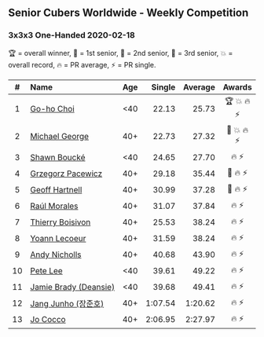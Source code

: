 ## Senior Cubers Worldwide - Weekly Competition
### 3x3x3 One-Handed 2020-02-18

🏆 = overall winner, 🥇 = 1st senior, 🥈 = 2nd senior, 🥉 = 3rd senior, 💥 = overall record, 🔥 = PR average, ⚡ = PR single.

| # | Name | Age | Single | Average | Awards | Solve 1 | Solve 2 | Solve 3 | Solve 4 | Solve 5 | Video |
| :--: | :-- | :--: | --: | --: | :--: | --: | --: | --: | --: | --: | :-- |
| 1 | [<span style="white-space: nowrap">Go-ho Choi</span>](../../persons/go_ho_choi/333oh.md) | <40 | 22.13 | 25.73 | 🏆 💥 🔥 ⚡ | 22.13 | 22.77 | 35.44 | 24.99 | 29.43 | [Link](https://www.facebook.com/events/1618332754973681/permalink/1618631721610451/) |
| 2 | [<span style="white-space: nowrap">Michael George</span>](../../persons/michael_george/333oh.md) | 40+ | 22.73 | 27.32 | 🥇 💥 🔥 ⚡ | 23.86 | 22.73 | 32.86 | DNF | 25.24 | [Link](https://www.facebook.com/events/1618332754973681/permalink/1619575454849411/) |
| 3 | [<span style="white-space: nowrap">Shawn Boucké</span>](../../persons/shawn_boucke/333oh.md) | <40 | 24.65 | 27.70 | 🔥 ⚡ | 25.42 | 24.65 | 51.36 | 29.41 | 28.28 | [Link](https://www.facebook.com/events/1618332754973681/permalink/1621909717949318/) |
| 4 | [<span style="white-space: nowrap">Grzegorz Pacewicz</span>](../../persons/grzegorz_pacewicz/333oh.md) | 40+ | 29.18 | 35.44 | 🥈 🔥 ⚡ | 46.11 | 37.66 | 35.34 | 29.18 | 33.32 | |
| 5 | [<span style="white-space: nowrap">Geoff Hartnell</span>](../../persons/geoff_hartnell/333oh.md) | 40+ | 30.99 | 37.28 | 🥉 🔥 ⚡ | 37.57 | 41.41 | 30.99 | 38.21 | 36.06 | [Link](https://www.facebook.com/events/1618332754973681/permalink/1623480064458950/) |
| 6 | [<span style="white-space: nowrap">Raúl Morales</span>](../../persons/raul_morales/333oh.md) | 40+ | 31.07 | 37.84 | 🔥 ⚡ | 38.76 | 40.25 | 34.51 | DNF | 31.07 | |
| 7 | [<span style="white-space: nowrap">Thierry Boisivon</span>](../../persons/thierry_boisivon/333oh.md) | 40+ | 25.53 | 38.24 | 🔥 ⚡ | 43.55 | 36.61 | 34.56 | 25.53 | 53.96 | [Link](https://www.facebook.com/events/1618332754973681/permalink/1621555787984711/) |
| 8 | [<span style="white-space: nowrap">Yoann Lecoeur</span>](../../persons/yoann_lecoeur/333oh.md) | 40+ | 31.59 | 38.24 | 🔥 ⚡ | 38.49 | 36.34 | 31.59 | 54.73 | 39.89 | [Link](https://www.facebook.com/events/1618332754973681/permalink/1622459904560966/) |
| 9 | [<span style="white-space: nowrap">Andy Nicholls</span>](../../persons/andy_nicholls/333oh.md) | 40+ | 40.68 | 43.90 | 🔥 ⚡ | 41.62 | 40.68 | 45.75 | 1:25.06 | 44.33 | [Link](https://www.facebook.com/events/1618332754973681/permalink/1618697511603872/) |
| 10 | [<span style="white-space: nowrap">Pete Lee</span>](../../persons/pete_lee/333oh.md) | <40 | 39.61 | 49.22 | 🔥 ⚡ | 39.61 | 49.21 | 1:19.88 | 47.50 | 50.96 | [Link](https://www.facebook.com/events/1618332754973681/permalink/1622571537883136/) |
| 11 | [<span style="white-space: nowrap">Jamie Brady (Deansie)</span>](../../persons/jamie_brady/333oh.md) | <40 | 39.68 | 49.41 | 🔥 ⚡ | 39.83 | 39.68 | 1:02.85 | 56.49 | 51.90 | [Link](https://www.facebook.com/events/1618332754973681/permalink/1618918598248430/) |
| 12 | [<span style="white-space: nowrap">Jang Junho (장준호)</span>](../../persons/jang_junho/333oh.md) | 40+ | 1:07.54 | 1:20.62 | 🔥 ⚡ | 1:24.98 | 1:38.03 | 1:22.12 | 1:14.76 | 1:07.54 | [Link](https://www.facebook.com/events/1618332754973681/permalink/1623943337745956/) |
| 13 | [<span style="white-space: nowrap">Jo Cocco</span>](../../persons/jo_cocco/333oh.md) | 40+ | 2:06.95 | 2:27.97 | 🔥 ⚡ | 2:37.00 | 2:39.96 | 2:06.95 | DNS | DNS | [Link](https://www.facebook.com/events/1618332754973681/permalink/1624311164375840/) |

<!-- Global site tag (gtag.js) - Google Analytics -->
<script async src="https://www.googletagmanager.com/gtag/js?id=UA-86348435-3"></script>
<script>window.dataLayer = window.dataLayer || []; function gtag() {dataLayer.push(arguments);} gtag('js', new Date()); gtag('config', 'UA-86348435-3');</script>
